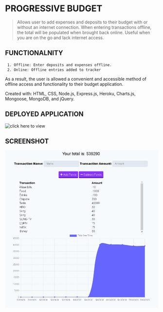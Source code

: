 # PROGRESSIVE BUDGET

> Allows user to add expenses and deposits to their budget with or without an internet connection. When entering transactions offline, the total will be populated when brought back online. Useful when you are on the go and lack internet access.

## FUNCTIONALNITY

     1. Offline: Enter deposits and expenses offline.
     2. Online: Offline entries added to tracker

As a result, the user is allowed a convenient and accessible method of offline access and functionality to their budget application.

Created with: HTML, CSS, Node.js, Express.js, Heroku, Charts.js, Mongoose, MongoDB, and jQuery.

## DEPLOYED APPLICATION

![click here to view ](https://mighty-hollows-81861.herokuapp.com/)

## SCREENSHOT

![APP SCREENSHOT](prog_bud.png)

